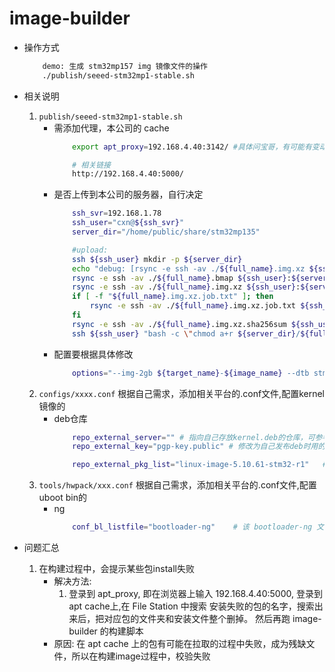 # image-builder

* 操作方式
    ```sh
        demo: 生成 stm32mp157 img 镜像文件的操作
        ./publish/seeed-stm32mp1-stable.sh
    ```

* 相关说明
    1. `publish/seeed-stm32mp1-stable.sh`
        - 需添加代理，本公司的 cache
            ```sh
                export apt_proxy=192.168.4.40:3142/ #具体问宝哥，有可能有变动

                # 相关链接
                http://192.168.4.40:5000/
            ```
        - 是否上传到本公司的服务器，自行决定
            ```sh
                ssh_svr=192.168.1.78
                ssh_user="cxn@${ssh_svr}"
                server_dir="/home/public/share/stm32mp135"

                #upload:
                ssh ${ssh_user} mkdir -p ${server_dir}
                echo "debug: [rsync -e ssh -av ./${full_name}.img.xz ${ssh_user}:${server_dir}/]"
                rsync -e ssh -av ./${full_name}.bmap ${ssh_user}:${server_dir}/ || true
                rsync -e ssh -av ./${full_name}.img.xz ${ssh_user}:${server_dir}/ || true
                if [ -f "${full_name}.img.xz.job.txt" ]; then
                    rsync -e ssh -av ./${full_name}.img.xz.job.txt ${ssh_user}:${server_dir}/ || true
                fi
                rsync -e ssh -av ./${full_name}.img.xz.sha256sum ${ssh_user}:${server_dir}/ || true
                ssh ${ssh_user} "bash -c \"chmod a+r ${server_dir}/${full_name}.*\""
            ```
        - 配置要根据具体修改
            ```sh
                options="--img-2gb ${target_name}-${image_name} --dtb stm32mp135 --force-device-tree stm32mp135f-dk.dtb --enable-uboot-cape-overlays"
            ```
    2. `configs/xxxx.conf`
        根据自己需求，添加相关平台的.conf文件,配置kernel镜像的
        - deb仓库
            ```sh
                repo_external_server="" # 指向自己存放kernel.deb的仓库，可参考 aptly 文档
                repo_external_key="pgp-key.public" # 修改为自己发布deb时用的private-key对应的publish-key，并把 publish-key 放到 target/kering/ 路径下

                repo_external_pkg_list="linux-image-5.10.61-stm32-r1"   # kernel的名字
            ```
    3. `tools/hwpack/xxx.conf`
        根据自己需求，添加相关平台的.conf文件,配置uboot bin的
        - ng
            ```sh
                conf_bl_listfile="bootloader-ng"    # 该 bootloader-ng 文件要修改，修改完后放到 对应的http链接，后再构建镜像工程
            ```

* 问题汇总
    1. 在构建过程中，会提示某些包install失败
        + 解决方法:
            1. 登录到 apt_proxy, 即在浏览器上输入 192.168.4.40:5000, 登录到 apt cache上,在 File Station 中搜索 安装失败的包的名字，搜索出来后，把对应包的文件夹和安装文件整个删掉。 然后再跑 image-builder 的构建脚本
        + 原因:
            在 apt cache 上的包有可能在拉取的过程中失败，成为残缺文件，所以在构建image过程中，校验失败
